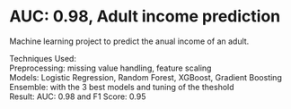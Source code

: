 # AUC: 0.98, Adult income prediction
Machine learning project to predict the anual income of an adult.

Techniques Used:  
Preprocessing: missing value handling, feature scaling  
Models: Logistic Regression, Random Forest, XGBoost, Gradient Boosting 
Ensemble: with the 3 best models and tuning of the theshold  
Result: AUC: 0.98 and F1 Score: 0.95
